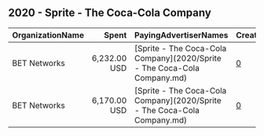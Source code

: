 ## 2020 - Sprite - The Coca-Cola Company 
|OrganizationName|Spent|PayingAdvertiserNames|CreativeUrls|Impressions|Genders|AgeBrackets|CountryCodes|BillingAddresses|CandidateBallotInformation|
|:---|---:|:---|:---|---:|:---|:---|:---|:---|:---|
|BET Networks|6,232.00 USD|[Sprite - The Coca-Cola Company](2020/Sprite - The Coca-Cola Company.md)|[0](https://www.snap.com/political-ads/asset/d1020c6507be1502efef11a01c87f0b0f611482df893c31e81b837db7d1f8dfa?mediaType=mp4)|493,466||18+|united states|"1540 Broadway, Floor 27,New York,10036,US"|Sprite Coca Cola Create Your Future|
|BET Networks|6,170.00 USD|[Sprite - The Coca-Cola Company](2020/Sprite - The Coca-Cola Company.md)|[0](https://www.snap.com/political-ads/asset/3e2b8820e7b2e9fc33657fb99d0bb6f649f406670addd61819cae38538e8046e?mediaType=mp4)|488,680||18+|united states|"1540 Broadway, Floor 27,New York,10036,US"|Sprite Coca Cola Create Your Future|
